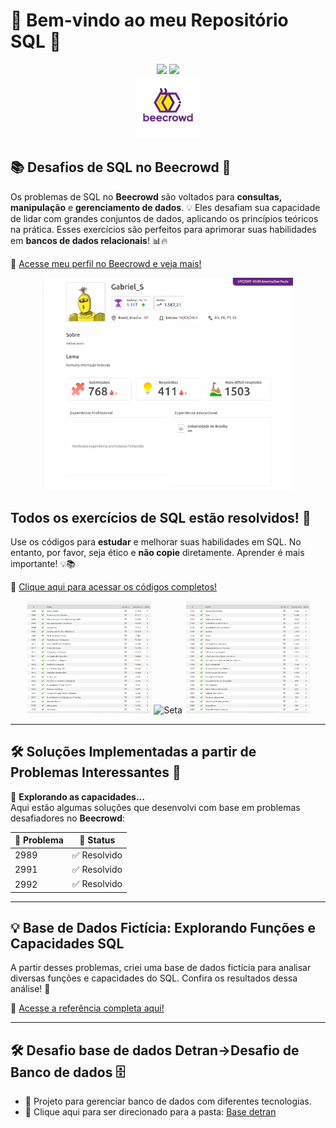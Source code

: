 # 🎉 Bem-vindo ao meu Repositório SQL 🎉

<div align="center">
  <img src="https://img.shields.io/badge/postgres-%23316192.svg?style=for-the-badge&logo=postgresql&logoColor=white">
  <img src="https://img.shields.io/badge/mysql-%234479A1.svg?style=for-the-badge&logo=mysql&logoColor=white">
</div>

<div align="center">
  <img src="Imagens/BEE.png" alt="Beecrowd" style="width:100px;">
</div> 

## 📚 Desafios de SQL no Beecrowd 🚀

Os problemas de SQL no **Beecrowd** são voltados para **consultas, manipulação** e **gerenciamento de dados**. 💡 Eles desafiam sua capacidade de lidar com grandes conjuntos de dados, aplicando os princípios teóricos na prática. Esses exercícios são perfeitos para aprimorar suas habilidades em **bancos de dados relacionais**! 📊🔥

🔗 [Acesse meu perfil no Beecrowd e veja mais!](https://judge.beecrowd.com/pt/profile/980945)

<div align="center">
  <img src="Imagens/Perfil.png" alt="Perfil Beecrowd" style="width:400px;">
</div>


## Todos os exercícios de SQL estão resolvidos! 🚀

Use os códigos para **estudar** e melhorar suas habilidades em SQL. No entanto, por favor, seja ético e **não copie** diretamente. Aprender é mais importante! 💡📚

🔗 [Clique aqui para acessar os códigos completos!](Beecrownd)

<div align="center">
  <img src="Imagens/SQL1.png" alt="SQL Exercícios" style="width:200px;">
  <img src="https://img.icons8.com/ios/50/000000/long-arrow-right.png" alt="Seta" style="width:150px;">
  <img src="Imagens/SQL2.png" alt="SQL Soluções" style="width:200px;">
</div>



---

## 🛠️ Soluções Implementadas a partir de Problemas Interessantes 🚀

💭 **Explorando as capacidades...**  
Aqui estão algumas soluções que desenvolvi com base em problemas desafiadores no **Beecrowd**:

| 📝 Problema | 📌 Status   |
|------------|-------------|
| 2989       | ✅ Resolvido |
| 2991       | ✅ Resolvido |
| 2992       | ✅ Resolvido |

---

## 💡 Base de Dados Fictícia: Explorando Funções e Capacidades SQL

A partir desses problemas, criei uma base de dados fictícia para analisar diversas funções e capacidades do SQL. Confira os resultados dessa análise! 🎯

🔗 [Acesse a referência completa aqui!](https://www.example.com)

---

## 🛠️ Desafio base de dados Detran->Desafio de Banco de dados 🗄️

- 🌟 Projeto para gerenciar banco de dados com diferentes tecnologias.
- 📂 Clique aqui para ser direcionado para a pasta: [Base detran]([Base_detran](https://github.com/GabD-S/Banco_de_dados/tree/main/Base%20detran))




